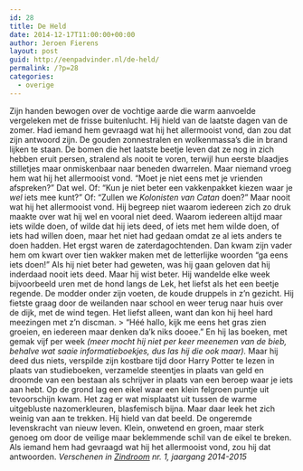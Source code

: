 ```yaml
---
id: 28
title: De Held
date: 2014-12-17T11:00:00+00:00
author: Jeroen Fierens
layout: post
guid: http://eenpadvinder.nl/de-held/
permalink: /?p=28
categories:
  - overige
---
```

Zijn handen bewogen over de vochtige aarde die warm aanvoelde vergeleken met de frisse buitenlucht. Hij hield van de laatste dagen van de zomer. Had iemand hem gevraagd wat hij het allermooist vond, dan zou dat zijn antwoord zijn. De gouden zonnestralen en wolkenmassa’s die in brand lijken te staan. De bomen die het laatste beetje leven dat ze nog in zich hebben eruit persen, stralend als nooit te voren, terwijl hun eerste blaadjes stilletjes maar onmiskenbaar naar beneden dwarrelen. Maar niemand vroeg hem wat hij het allermooist vond.   “Moet je niet eens met je vrienden afspreken?” Dat wel.  Of: “Kun je niet beter een vakkenpakket kiezen waar je *wel* iets mee kunt?”  Of: “Zullen we *Kolonisten van Catan* doen?”   Maar nooit wat hij het allermooist vond.  Hij begreep niet waarom iedereen zich zo druk maakte over wat hij wel en vooral niet deed. Waarom iedereen altijd maar iets wilde doen, of wilde dat hij iets deed, of iets met hem wilde doen, of iets had willen doen, maar het niet had gedaan omdat ze al iets anders te doen hadden. Het ergst waren de zaterdagochtenden. Dan kwam zijn vader hem om kwart over tien wakker maken met de letterlijke woorden “ga eens iets doen!”  Als hij niet beter had geweten, was hij gaan geloven dat hij inderdaad nooit iets deed. Maar hij wist beter. Hij wandelde elke week bijvoorbeeld uren met de hond langs de Lek, het liefst als het een beetje regende. De modder onder zijn voeten, de koude druppels in z’n gezicht. Hij fietste graag door de weilanden naar school en weer terug naar huis over de dijk, met de wind tegen. Het liefst alleen, want dan kon hij heel hard meezingen met z’n discman.   > “Héé hallo, kijk me eens het gras zien groeien, en iedereen maar denken da’k niks dooee.”  En hij las boeken, met gemak vijf per week *(meer mocht hij niet per keer meenemen van de bieb, behalve wat saaie informatieboekjes, dus las hij die ook maar).*  Maar hij deed dus niets, verspilde zijn kostbare tijd door Harry Potter te lezen in plaats van studieboeken, verzamelde steentjes in plaats van geld en droomde van een bestaan als schrijver in plaats van een beroep waar je iets aan hebt.   Op de grond lag een eikel waar een klein felgroen puntje uit tevoorschijn kwam. Het zag er wat misplaatst uit tussen de warme uitgebluste nazomerkleuren, blasfemisch bijna. Maar daar leek het zich weinig van aan te trekken. Hij hield van dat beeld. De ongeremde levenskracht van nieuw leven. Klein, onwetend en groen, maar sterk genoeg om door de veilige maar beklemmende schil van de eikel te breken. Als iemand hem had gevraagd wat hij het allermooist vond, zou hij dat antwoorden.   *Verschenen in [Zindroom](http://eenpadvinder.nl/tag/zindroom/) nr. 1, jaargang 2014-2015*